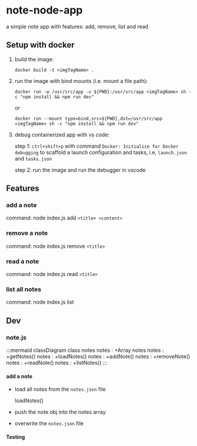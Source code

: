 # note-node-app
a simple note app with features: add, remove, list and read
## Setup with docker
1. build the image: 

    `docker build -t <imgTagName> .`

2. run the image with bind mounts (i.e. mount a file path): 

    `docker run -w /usr/src/app -v ${PWD}:/usr/src/app <imgTagName> sh -c "npm install && npm run dev"`
    
    or
    
    `docker run --mount type=bind,src=${PWD},dst=/usr/src/app <imgTagName> sh -c "npm install && npm run dev"`

3. debug containerized app with vs code:
    
    step 1:
        `ctrl+shift+p` with command `Docker: Initialize for Docker debugging` to scaffold a launch configuration and tasks, i.e, `launch.json` and `tasks.json`

    step 2:
        run the image and run the debugger in vscode

## Features
### add a note
command: node index.js add `<title> <content>`

### remove a note
command: node index.js remove `<title>`

### read a note
command: node index.js read `<title>`

### list all notes
command: node index.js list

## Dev
### note.js
:::mermaid
classDiagram
    class notes
    notes : +Array notes
    notes : +getNotes()
    notes : +loadNotes()
    notes : +addNote()
    notes : +removeNote()
    notes : +readNote()
    notes : +listNotes()
:::
#### add a note
- load all notes from the `notes.json` file
    
    loadNotes()
- push the note obj into the notes array
    
- overwrite the `notes.json` file

#### Testing

